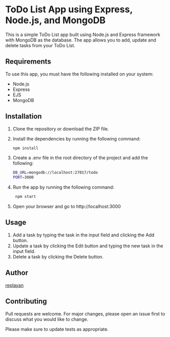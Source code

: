 # ToDo List App using Express, Node.js, and MongoDB

This is a simple ToDo List app built using Node.js and Express framework with MongoDB as the database. The app allows you to add, update and delete tasks from your ToDo List. 

## Requirements

To use this app, you must have the following installed on your system:

- Node.js
- Express
- EJS
- MongoDB

## Installation

1. Clone the repository or download the ZIP file.

2. Install the dependencies by running the following command:

   ```bash
   npm install
3. Create a .env file in the root directory of the project and add the following:

   ```bash
   DB_URL=mongodb://localhost:27017/todo
   PORT=3000
   ```
4. Run the app by running the following command:

   ```bash
    npm start
    ```
5. Open your browser and go to http://localhost:3000

## Usage

1. Add a task by typing the task in the input field and clicking the Add button.
2. Update a task by clicking the Edit button and typing the new task in the input field.
3. Delete a task by clicking the Delete button.

## Author

[replayan](https://github.com/replayan)

## Contributing

Pull requests are welcome. For major changes, please open an issue first to discuss what you would like to change.

Please make sure to update tests as appropriate.

